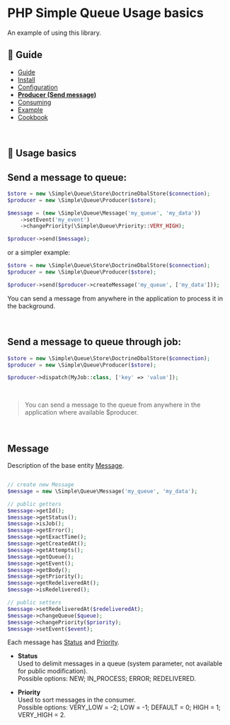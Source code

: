PHP Simple Queue Usage basics
=============================

An example of using this library.


## :book: Guide

* [Guide](./README.md)
* [Install](./install.md)
* [Configuration](./configuration.md)
* **[Producer (Send message)](./producer.md)**
* [Consuming](./consuming.md)
* [Example](./example.md)
* [Cookbook](./cookbook.md)

<br>

## :page_facing_up: Usage basics


**Send a message to queue:**
-------------------------------

```php
$store = new \Simple\Queue\Store\DoctrineDbalStore($connection);
$producer = new \Simple\Queue\Producer($store);

$message = (new \Simple\Queue\Message('my_queue', 'my_data'))
    ->setEvent('my_event')
    ->changePriority(\Simple\Queue\Priority::VERY_HIGH);

$producer->send($message);
```

or a simpler example:

```php
$store = new \Simple\Queue\Store\DoctrineDbalStore($connection);
$producer = new \Simple\Queue\Producer($store);

$producer->send($producer->createMessage('my_queue', ['my_data']));
```

You can send a message from anywhere in the application to process it in the background. 

<br>

**Send a message to queue through job:**
-------------------------------

```php
$store = new \Simple\Queue\Store\DoctrineDbalStore($connection);
$producer = new \Simple\Queue\Producer($store);

$producer->dispatch(MyJob::class, ['key' => 'value']);
```

<br>

> You can send a message to the queue from anywhere in the application where available $producer.

<br>

**Message**
----------------------

Description of the base entity [Message](../../src/Message.php).

```php

// create new Message
$message = new \Simple\Queue\Message('my_queue', 'my_data');

// public getters
$message->getId();
$message->getStatus();
$message->isJob();
$message->getError();
$message->getExactTime();
$message->getCreatedAt();
$message->getAttempts();
$message->getQueue();
$message->getEvent();
$message->getBody();
$message->getPriority();
$message->getRedeliveredAt();
$message->isRedelivered();

// public setters
$message->setRedeliveredAt($redeliveredAt);
$message->changeQueue($queue);
$message->changePriority($priority);
$message->setEvent($event);
```

Each message has [Status](../../src/Status.php) and [Priority](../../src/Priority.php).

* **Status** <br>
  Used to delimit messages in a queue (system parameter, not available for public modification). <br>
  Possible options: NEW; IN_PROCESS; ERROR; REDELIVERED.


* **Priority** <br>
  Used to sort messages in the consumer. <br>
  Possible options: VERY_LOW = -2; LOW = -1; DEFAULT = 0; HIGH = 1; VERY_HIGH = 2.
